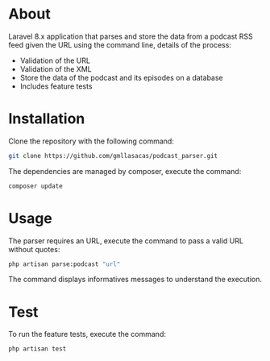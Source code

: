 
# About

Laravel 8.x application that parses and store the data from a podcast RSS feed given the URL using the command line, details of the process:

- Validation of the URL
- Validation of the XML
- Store the data of the podcast and its episodes on a database
- Includes feature tests

# Installation

Clone the repository with the following command:

```bash
git clone https://github.com/gmllasacas/podcast_parser.git
```

The dependencies are managed by composer, execute the command:

```bash
composer update
```

# Usage

The parser requires an URL, execute the command to pass a valid URL without quotes:

```bash
php artisan parse:podcast "url"
```

The command displays informatives messages to understand the execution.

# Test

To run the feature tests, execute the command:

```bash
php artisan test
```